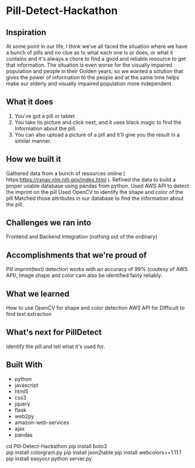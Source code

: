 # Pill-Detect-Hackathon
## Inspiration
At some point in our life, I think we've all faced the situation where we have a bunch of pills and no clue as to what each one is or does, or what it contains and it's always a chore to find a good and reliable resource to get that information. The situation is even worse for the visually impaired population and people in their Golden years, so we wanted a solution that gives the power of information to the people and at the same time helps make our elderly and visually impaired population more independent.

## What it does
1. You've got a pill or tablet  
2. You take its picture and click next, and it uses black magic to find the Information about the pill. 
3. You can also upload a picture of a pill and it'll give you the result in a similar manner.

## How we built it
Gathered data from a bunch of resources online ( https:https://rxnav.nlm.nih.gov/index.html ). Refined the data to build a proper usable database using pandas from python. Used AWS API to detect the imprint on the pill Used OpenCV to identify the shape and color of the pill Matched those attributes in our database to find the information about the pill.

## Challenges we ran into
Frontend and Backend Integration (nothing out of the ordinary)

## Accomplishments that we're proud of
Pill imprint(text) detection works with an accuracy of 99% (coutesy of AWS API), Image shape and color cam also be identified fairly reliably.

## What we learned
How to use OpenCV for shape and color detection AWS API for DIfficult to find text extraction

## What's next for PillDetect
Identify the pill and tell what it's used for.

## Built With
* python
* javascript
* html5
* css3
* jquery
* flask
* web2py
* amazon-web-services
* ajax
* pandas

cd Pill-Detect-Hackathon
pip install boto3   
pip install colorgram.py
pip install json2table 
pip install webcolors==1.11.1
pip install easyocr
 python server.py  